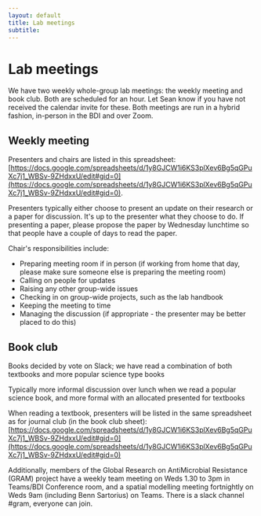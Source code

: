```yaml
---
layout: default
title: Lab meetings
subtitle: 
---
```


# Lab meetings
We have two weekly whole-group lab meetings: the weekly meeting and book club. Both are scheduled for an hour. Let Sean know if you have not received the calendar invite for these. Both meetings are run in a hybrid fashion, in-person in the BDI and over Zoom.

## Weekly meeting

Presenters and chairs are listed in this spreadsheet: [https://docs.google.com/spreadsheets/d/1y8GJCW1i6KS3plXev6Bg5qGPuXc7j1_WBSv-9ZHdxxU/edit#gid=0](https://docs.google.com/spreadsheets/d/1y8GJCW1i6KS3plXev6Bg5qGPuXc7j1_WBSv-9ZHdxxU/edit#gid=0).

Presenters typically either choose to present an update on their research or a paper for discussion. It's up to the presenter what they choose to do. If presenting a paper, please propose the paper by Wednesday lunchtime so that people have a couple of days to read the paper.

Chair's responsibilities include:

* Preparing meeting room if in person (if working from home that day, please make sure someone else is preparing the meeting room)
* Calling on people for updates
* Raising any other group-wide issues
* Checking in on group-wide projects, such as the lab handbook
* Keeping the meeting to time
* Managing the discussion (if appropriate - the presenter may be better placed to do this)

## Book club 

Books decided by vote on Slack; we have read a combination of both textbooks and more popular science type books

Typically more informal discussion over lunch when we read a popular science book, and more formal with an allocated presented for textbooks

When reading a textbook, presenters will be listed in the same spreadsheet as for journal club (in the book club sheet): [https://docs.google.com/spreadsheets/d/1y8GJCW1i6KS3plXev6Bg5qGPuXc7j1_WBSv-9ZHdxxU/edit#gid=0](https://docs.google.com/spreadsheets/d/1y8GJCW1i6KS3plXev6Bg5qGPuXc7j1_WBSv-9ZHdxxU/edit#gid=0) 

Additionally, members of the Global Research on AntiMicrobial Resistance (GRAM) project have a weekly team meeting on Weds 1.30 to 3pm in Teams/BDI Conference room, and a spatial modelling meeting fortnightly on Weds 9am (including Benn Sartorius) on Teams. There is a slack channel #gram, everyone can join.
